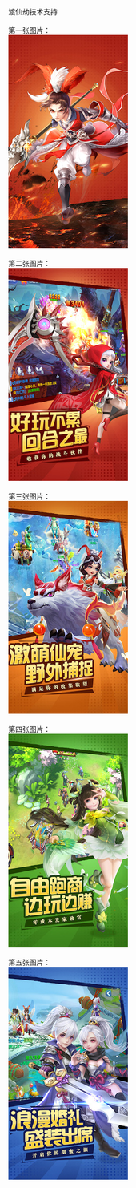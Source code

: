 渡仙劫技术支持</br></br>
第一张图片：</br>
![](https://github.com/huangpian61/huangpian/blob/dxj/1.jpg?raw=true)</br></br>
第二张图片：</br>
![](https://github.com/huangpian61/huangpian/blob/dxj/2.jpg?raw=true)</br></br>
第三张图片：</br>
![](https://github.com/huangpian61/huangpian/blob/dxj/3.jpg?raw=true)</br></br>
第四张图片：</br>
![](https://github.com/huangpian61/huangpian/blob/dxj/4.jpg?raw=true)</br></br>
第五张图片：</br>
![](https://github.com/huangpian61/huangpian/blob/dxj/5.jpg?raw=true)</br></br>
